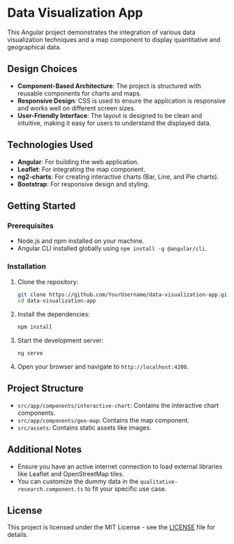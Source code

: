 # Data Visualization App

This Angular project demonstrates the integration of various data visualization techniques and a map component to display quantitative and geographical data.

## Design Choices

- **Component-Based Architecture**: The project is structured with reusable components for charts and maps.
- **Responsive Design**: CSS is used to ensure the application is responsive and works well on different screen sizes.
- **User-Friendly Interface**: The layout is designed to be clean and intuitive, making it easy for users to understand the displayed data.

## Technologies Used

- **Angular**: For building the web application.
- **Leaflet**: For integrating the map component.
- **ng2-charts**: For creating interactive charts (Bar, Line, and Pie charts).
- **Bootstrap**: For responsive design and styling.

## Getting Started

### Prerequisites

- Node.js and npm installed on your machine.
- Angular CLI installed globally using `npm install -g @angular/cli`.

### Installation

1. Clone the repository:

    ```sh
    git clone https://github.com/YourUsername/data-visualization-app.git
    cd data-visualization-app
    ```

2. Install the dependencies:

    ```sh
    npm install
    ```

3. Start the development server:

    ```sh
    ng serve
    ```

4. Open your browser and navigate to `http://localhost:4200`.

## Project Structure

- `src/app/components/interactive-chart`: Contains the interactive chart components.
- `src/app/components/geo-map`: Contains the map component.
- `src/assets`: Contains static assets like images.

## Additional Notes

- Ensure you have an active internet connection to load external libraries like Leaflet and OpenStreetMap tiles.
- You can customize the dummy data in the `qualitative-research.component.ts` to fit your specific use case.

## License

This project is licensed under the MIT License - see the [LICENSE](LICENSE) file for details.
